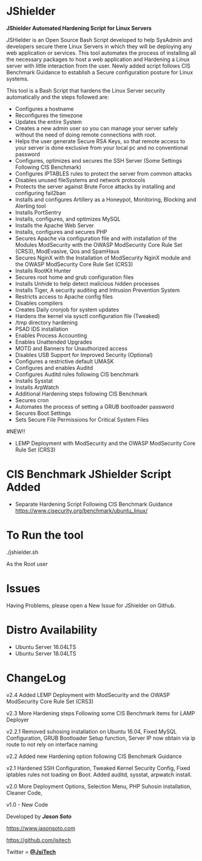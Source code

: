 # JShielder

**JShielder Automated Hardening Script for Linux Servers**

JSHielder is an Open Source Bash Script developed to help SysAdmin and developers secure there Linux Servers in which they will be deploying any web application or services. This tool automates the process of installing all the necessary packages to host a web application and Hardening a Linux server with little interaction from the user. Newly added script follows CIS Benchmark Guidance to establish a Secure configuration posture for Linux systems.

This tool is a Bash Script that hardens the Linux Server security automatically and the steps followed are:

* Configures a hostname
* Reconfigures the timezone
* Updates the entire System
* Creates a new admin user so you can manage your server safely without the need of doing remote connections with root.
* Helps the user generate Secure RSA Keys, so that remote access to your server is done exclusive from your local pc and no conventional password
* Configures, optimizes and secures the SSH Server (Some Settings Following CIS Benchmark)
* Configures IPTABLES rules to protect the server from common attacks
* Disables unused fileSystems and network protocols
* Protects the server against Brute Force attacks by installing and configuring fail2ban
* Installs and configures Artillery as a Honeypot, Monitoring, Blocking and Alerting tool
* Installs PortSentry
* Installs, configures, and optimizes MySQL
* Installs the Apache Web Server
* Installs, configures and secures PHP
* Secures Apache via configuration file and with installation of the Modules ModSecurity with the OWASP ModSecurity Core Rule Set (CRS3), ModEvasive, Qos and SpamHaus
* Secures NginX with the Installation of ModSecurity NginX module and the OWASP ModSecurity Core Rule Set (CRS3)
* Installs RootKit Hunter
* Secures root home and grub configuration files
* Installs Unhide to help detect malicious hidden processes
* Installs Tiger, A security auditing and Intrusion Prevention System
* Restricts access to Apache config files
* Disables compilers
* Creates Daily cronjob for system updates
* Hardens the kernel via sysctl configuration file (Tweaked)
* /tmp directory hardening
* PSAD IDS installation
* Enables Process Accounting
* Enables Unattended Upgrades
* MOTD and Banners for Unauthorized access
* Disables USB Support for Improved Security (Optional)
* Configures a restrictive default UMASK
* Configures and enables Auditd
* Configures Auditd rules following CIS benchmark 
* Installs Sysstat
* Installs ArpWatch
* Additional Hardening steps following CIS Benchmark
* Secures cron
* Automates the process of setting a GRUB bootloader password
* Secures Boot Settings
* Sets Secure File Permissions for Critical System Files

#NEW!!

* LEMP Deployment with ModSecurity and the OWASP ModSecurity Core Rule Set (CRS3)


# CIS Benchmark JShielder Script Added

* Separate Hardening Script Following CIS Benchmark Guidance
  https://www.cisecurity.org/benchmark/ubuntu_linux/


# To Run the tool


./jshielder.sh

As the Root user


# Issues


Having Problems, please open a New Issue for JShielder on Github.

# Distro Availability

* Ubuntu Server 16.04LTS
* Ubuntu Server 18.04LTS

# ChangeLog

v2.4 Added LEMP Deployment with ModSecurity and the OWASP ModSecurity Core Rule Set (CRS3)

v2.3 More Hardening steps Following some CIS Benchmark items for LAMP Deployer

v2.2.1 Removed suhosing installation on Ubuntu 16.04, Fixed MySQL Configuration, GRUB Bootloader Setup function,
Server IP now obtain via ip route to not rely on interface naming

v2.2 Added new Hardening option following CIS Benchmark Guidance

v2.1 Hardened SSH Configuration, Tweaked Kernel Security Config, Fixed iptables rules not loading on Boot. Added auditd, sysstat, arpwatch install.

v2.0 More Deployment Options, Selection Menu, PHP Suhosin installation, Cleaner Code,

v1.0 - New Code


Developed by ***Jason Soto***

https://www.jasonsoto.com

https://github.com/jsitech

Twitter = [**@JsiTech**](http://www.twitter.com/JsiTech)
